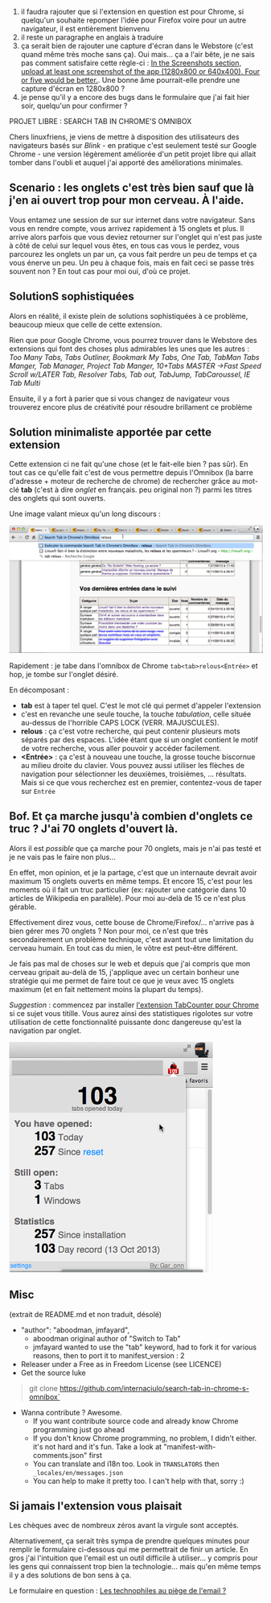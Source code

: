 1. il faudra rajouter que si l'extension en question est pour Chrome, si quelqu'un souhaite repomper l'idée pour Firefox voire pour un autre navigateur, il est entièrement bienvenu
2. il reste un paragraphe en anglais à traduire
3. ça serait bien de rajouter une capture d'écran dans le Webstore (c'est quand même très moche sans ça). Oui mais... ça a l'air bête, je ne sais pas comment satisfaire cette règle-ci : [In the Screenshots section, upload at least one screenshot of the app (1280x800 or 640x400). Four or five would be better.](https://developers.google.com/chrome/web-store/docs/get_started_simple?hl=fr#step7). Une bonne âme pourrait-elle prendre une capture d'écran en 1280x800 ?
4. je pense qu'il y a encore des bugs dans le formulaire que j'ai fait hier soir, quelqu'un pour confirmer ?

  PROJET LIBRE : SEARCH TAB IN CHROME'S OMNIBOX
  
Chers linuxfriens, je viens de mettre à disposition des utilisateurs des navigateurs basés sur *Blink* - en pratique c'est seulement testé sur Google Chrome - une version légèrement améliorée d'un petit projet libre qui allait tomber dans l'oubli et auquel j'ai apporté des améliorations minimales.
  
  
## Scenario : les onglets c'est très bien sauf que là j'en ai ouvert trop pour mon cerveau. À l'aide. 

Vous entamez une session de sur sur internet dans votre navigateur. Sans vous en rendre compte, vous arrivez rapidement à 15 onglets et plus. Il arrive alors parfois que vous deviez retourner sur l'onglet qui n'est pas juste à côté de celui sur lequel vous êtes, en tous cas vous le perdez, vous parcourez les onglets un par un, ça vous fait perdre un peu de temps et ça vous énerve un peu. Un peu à chaque fois, mais en fait ceci se passe très souvent non ? En tout cas pour moi oui, d'où ce projet.

## SolutionS sophistiquées

Alors en réalité, il existe plein de solutions sophistiquées à ce problème, beaucoup mieux que celle de cette extension. 

Rien que pour Google Chrome, vous pourrez trouver dans le Webstore des extensions qui font des choses plus admirables les unes que les autres : *Too Many Tabs, Tabs Outliner, Bookmark My Tabs, One Tab, TabMan Tabs Manger, Tab Manager, Project Tab Manger, 10+Tabs MASTER →Fast Speed Scroll w/LATER Tab, Resolver Tabs, Tab out, TabJump, TabCaroussel, IE Tab Multi*

Ensuite, il y a fort à parier que si vous changez de navigateur vous trouverez encore plus de créativité pour résoudre brillament ce problème

## Solution minimaliste apportée par cette extension
 
 Cette extension ci ne fait qu'une chose (et le fait-elle bien ? pas sûr). En tout cas ce qu'elle fait c'est de vous permettre depuis l'Omnibox (la barre d'adresse + moteur de recherche de chrome) de rechercher grâce au mot-clé **tab** (c'est à dire *onglet* en français. peu original non ?) parmi les titres des onglets qui sont ouverts.
 
 Une image valant mieux qu'un long discours :
 
 ![SEARCH TAB IN CHROME'S OMNIBOX](fr-chercher-tab-en-action.png)
 
 Rapidement : je tabe dans l'omnibox de Chrome `tab<tab>relous<Entrée>` et hop, je tombe sur l'onglet désiré.
 
 En décomposant :
 - **tab** est à taper tel quel. C'est le mot clé qui permet d'appeler l'extension
 - **<tab>** c'est en revanche une seule touche, la touche *tabulation*, celle située au-dessus de l'horrible CAPS LOCK (VERR. MAJUSCULES). 
 - **relous** : ça c'est votre recherche, qui peut contenir plusieurs mots séparés par des espaces. L'idée étant que si un onglet contient le motif de votre recherche, vous aller pouvoir y accéder facilement.
 - **<Entrée>** : ça c'est à nouveau une touche, la grosse touche biscornue au milieu droite du clavier. Vous pouvez aussi utiliser les flèches de navigation pour sélectionner les deuxièmes, troisièmes, ... résultats. Mais si ce que vous recherchez est en premier, contentez-vous de taper sur `Entrée`
 
 
## Bof. Et ça marche jusqu'à combien d'onglets ce truc ? J'ai 70 onglets d'ouvert là.
 
Alors il est *possible* que ça marche pour 70 onglets, mais je n'ai pas testé et je ne vais pas le faire non plus... 

En effet, mon opinion, et je la partage, c'est que un internaute devrait avoir maximum 15 onglets ouverts en même temps. Et encore 15, c'est pour les  moments où il fait un truc particulier (ex: rajouter une catégorie dans 10 articles de Wikipedia en parallèle). Pour moi au-delà de 15 ce n'est plus gérable.

Effectivement direz vous, cette bouse de Chrome/Firefox/... n'arrive pas à bien gérer mes 70 onglets ? Non pour moi, ce n'est que très secondairement un problème technique, c'est avant tout une limitation du cerveau humain. En tout cas du mien, le vôtre est peut-être différent. 

Je fais pas mal de choses sur le web et depuis que j'ai compris que mon cerveau gripait au-delà de 15, j'applique avec un certain bonheur une stratégie qui me permet de faire tout ce que je veux avec 15 onglets maximum (et en fait nettement moins la plupart du temps).

*Suggestion* : commencez par installer [l'extension TabCounter pour Chrome](https://chrome.google.com/webstore/detail/tabcounter/kibiopnambcddkfkkefcopfpbljphchi) si ce sujet vous titille. Vous aurez ainsi des statistiques rigolotes sur votre utilisation de cette fonctionnalité puissante donc dangereuse qu'est la navigation par onglet.

![Google Chrome's TabCounter extension](tab-counter.png)

## Misc

(extrait de README.md et non traduit, désolé)

- "author": "aboodman, jmfayard", 
  -  aboodman original author of "Switch to Tab"
  - jmfayard wanted to use the "tab" keyword, had to fork it for various reasons, then to port it to manifest_version : 2
- Releaser under a Free as in Freedom License (see LICENCE)
- Get the source luke
> git clone https://github.com/internaciulo/search-tab-in-chrome-s-omnibox`
- Wanna contribute ? Awesome.
  - If you want contribute source code and already know Chrome programming just go ahead
  - If you don't know Chrome programming, no problem, I didn't either. it's not hard and it's fun. Take a look at "manifest-with-comments.json" first
  - You can translate and i18n too. Look in `TRANSLATORS` then `_locales/en/messages.json`
  - You can help to make it pretty too. I can't help with that, sorry :)

## Si jamais l'extension vous plaisait

Les chèques avec de nombreux zéros avant la virgule sont acceptés.

Alternativement, ça serait très sympa de prendre quelques minutes pour remplir le formulaire ci-dessous qui me permettrait de finir un article. En gros j'ai l'intuition que l'email est un outil difficile à utiliser... y compris pour les gens qui connaissent trop bien la technologie... mais qu'en même temps il y a des solutions de bon sens à ça.

Le formulaire en question : [Les technophiles au piège de l'email ?](https://docs.google.com/forms/d/1ubGd-3XgBcH91FsDVe6KKDreEUkDMK7xXpldpMkosaU/viewform)
